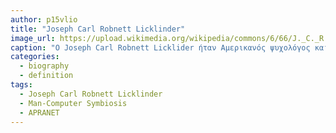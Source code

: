 ```yaml
---
author: p15vlio
title: "Joseph Carl Robnett Licklinder"
image_url: https://upload.wikimedia.org/wikipedia/commons/6/66/J._C._R._Licklider.jpg
caption: "Ο Joseph Carl Robnett Licklider ήταν Αμερικανός ψυχολόγος και επιστήμονας υπολογιστών που θεωρείται μια από τις πιο σημαντικές προσωπικότητες στον επιστήμη των υπολογιστών και την γενική πληροφορική. "
categories:
  - biography
  - definition
tags:
  - Joseph Carl Robnett Licklinder
  - Man-Computer Symbiosis
  - APRANET
---
```

